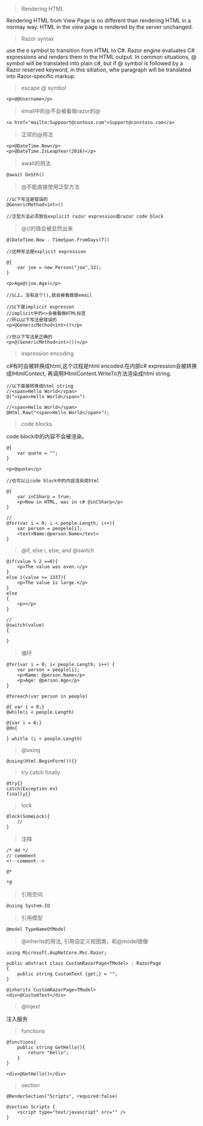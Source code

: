 > Rendering HTML

Rendering HTML from View Page is no different than rendering HTML in a normay way. HTML in the view page is rendered by the server unchanged.

> Razor syntax

use the `@` symbol to transition from HTML to C#. Razor engine evaluates C# expressions and renders them in the HTML output. In common situations, @ symbol will be translated into plain c#, but if @ symbol is followed by a Razor reserved keyword, in this sitiation, whe paragraph will be translated into Razor-specific markup.

> escape @ symbol

```
<p>@@Username</p>
```

> email中的@不会被看做razor的@

```
<a href="mailto:Suppoort@contoso.com">Support@constoso.com</a>
```

> 正常的@用法

```
<p>@DateTime.Now</p>
<p>@DateTime.IsLeapYear(2016)</p>
```

> await的用法

```
@await DoSth()
```

> @不能直接使用泛型方法

```
//以下写法是错误的
@GenericMethod<int>()

//泛型方法必须放在explicit razor expression或razor code block
```

> @()的值会被显然出来

```
@(DateTime.Now - TimeSpan.FromDays(7))

//这种写法是explicit expression

@{
	var joe = new Person("joe",33);
}

<p>Age@(joe.Age)</p>

//以上，没有这个(),就会被看做是email

//以下是implicit expresson
//implicit中的<>会被看做HTML标签
//所以以下写法是错误的
<p>@GenericMethod<int>()</p>

//但以下写法是正确的
<p>@(GenericMethod<int>())</p>
```

> expression encoding

c#有时会被转换成html,这个过程是html encoded.在内部c# expression会被转换成IHtmlContect, 再调用IHtmlContent.WriteTo方法渲染成html string.

```
//以下直接转换成html string
//<span>Hello World</span>
@("<span>Hello World</span>")

//<span>Hello World</span>
@Html.Raw("<span>Hello World</span>");
```

> code blocks

code block中的内容不会被渲染。

```
@{
	var quote = "";
}

<p>@quote</p>

//也可以让code block中的内容渲染成html

@{
	var inCSharp = true;
	<p>Now in HTML, was in c# @inCSharp</p>
}

//
@for(var i = 0; i < people.Length; i++){
	var person = peopele[i];
	<text>Name:@person.Name</text>
}
```

> @if, else i, else, and @switch

```
@if(value % 2 ==0){
	<p>The value was even.</p>
}
else i(value >= 1337){
	<p>The value is large.</p>
}
else 
{
	<p></p>
}

//
@switch(value)
{

}
```

> 循环

```
@for(var i = 0; i< people.Length; i++) {
	var person = people[i];
	<p>Name: @person.Name</p>
	<p>Age: @person.Age</p>
}

@foreach(var person in people)

@{ var i = 0;}
@while(i < people.Length)

@{var i = 0;}
@do{

} whitle (i < people.Length)
```

> @using

```
@using(Html.BeginForm()){}
```

> try catch finally

```
@try{}
catch(Exception ex)
finally{}
```

> lock

```
@lock(SomeLock){
	//
}
```

> 注释

```
/* dd */
// commment
<!--comment-->

@*

*@
```

> 引用空间

```
@using System.IO
```

> 引用模型

```
@model TypeNameOfModel
```

> @inherits的用法, 引用自定义视图类，和@model很像

```
using Microsoft.AspNetCore.Mvc.Razor;

public abstract class CustomRazorPage<TModel> : RazorPage
{
	public string CustomText {get;} = "";
}

@inherits CustomRazorPage<TModel>
<div>@CustomText</div>
```

> @injext


注入服务

> functions

```
@functions{
	public string GetHello(){
		return "Hello";
	}
}

<div>@GetHello()</div>
```

> section

```
@RenderSection("Scripts", required:false)

@section Scripts {
	<script type="text/javascript" src="" />
}
```
